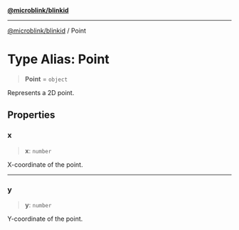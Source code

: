 [**@microblink/blinkid**](../README.md)

***

[@microblink/blinkid](../README.md) / Point

# Type Alias: Point

> **Point** = `object`

Represents a 2D point.

## Properties

### x

> **x**: `number`

X-coordinate of the point.

***

### y

> **y**: `number`

Y-coordinate of the point.
